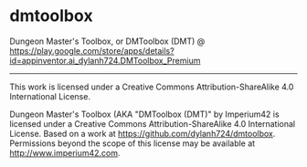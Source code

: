 # dmtoolbox
Dungeon Master's Toolbox, or DMToolbox (DMT) @ https://play.google.com/store/apps/details?id=appinventor.ai_dylanh724.DMToolbox_Premium

_____________________________________
This work is licensed under a Creative Commons Attribution-ShareAlike 4.0 International License.

Dungeon Master's Toolbox (AKA "DMToolbox (DMT)" by Imperium42 is licensed under a Creative Commons Attribution-ShareAlike 4.0 International License.
Based on a work at https://github.com/dylanh724/dmtoolbox.
Permissions beyond the scope of this license may be available at http://www.imperium42.com.
